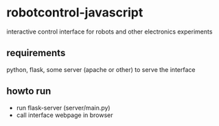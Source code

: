 # robotcontrol-javascript
interactive control interface for robots and other electronics experiments

## requirements
python, flask, some server (apache or other) to serve the interface

## howto run
* run flask-server (server/main.py)
* call interface webpage in browser
